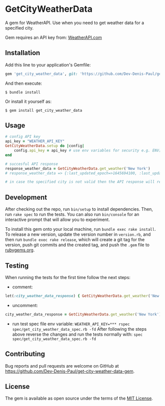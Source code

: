 # GetCityWeatherData

A gem for WeatherAPI. Use when you need to get weather data for a specified city.
 
Gem requires an API key from: [WeatherAPI.com](https://www.weatherapi.com/)

## Installation

Add this line to your application's Gemfile:

```ruby
gem 'get_city_weather_data', git: 'https://github.com/Dev-Denis-Paul/get-city-weather-data-gem', branch: :main
```

And then execute:

    $ bundle install

Or install it yourself as:

    $ gem install get_city_weather_data

## Usage

```ruby
# config API key
api_key = "WEATHER_API_KEY"
GetCityWeatherData.setup do |config|
    config.api_key = api_key # use env variables for security e.g. ENV["WEATHER_API_KEY"]
end

# succesful API response
response_weather_data = GetCityWeatherData.get_weather('New York')
# response_weather_data => {:last_updated_epoch=>1645694100, :last_updated=>"2022-02-24 04:15", :temp_c=>0.0, :temp_f=>32.0, :is_day=>0, :condition=>{:text=>"Partly cloudy", :icon=>"//cdn.weatherapi.com/weather/64x64/night/116.png", :code=>1003}, :wind_mph=>12.5, :wind_kph=>20.2, :wind_degree=>340, :wind_dir=>"NNW", :pressure_mb=>1027.0, :pressure_in=>30.33, :precip_mm=>0.0, :precip_in=>0.0, :humidity=>49, :cloud=>75, :feelslike_c=>-5.2, :feelslike_f=>22.6, :vis_km=>16.0, :vis_miles=>9.0, :uv=>1.0, :gust_mph=>16.1, :gust_kph=>25.9}

# in case the specified city is not valid then the API response will return the specific error message e.g. response_weather_data => "No matching location found."
```

## Development

After checking out the repo, run `bin/setup` to install dependencies. Then, run `rake spec` to run the tests. You can also run `bin/console` for an interactive prompt that will allow you to experiment.

To install this gem onto your local machine, run `bundle exec rake install`. To release a new version, update the version number in `version.rb`, and then run `bundle exec rake release`, which will create a git tag for the version, push git commits and the created tag, and push the `.gem` file to [rubygems.org](https://rubygems.org).

## Testing

When running the tests for the first time follow the next steps: 
- comment: 
```ruby 
let(:city_weather_data_response) { GetCityWeatherData.get_weather('New York') } 
```
- uncomment: 
```ruby 
city_weather_data_response = GetCityWeatherData.get_weather('New York') 
```
- run test spec file env variable: `WEATHER_API_KEY=*** rspec spec/get_city_weather_data_spec.rb -fd`
After following the steps above reverse the changes and run the tests normally with: `spec spec/get_city_weather_data_spec.rb -fd`

## Contributing

Bug reports and pull requests are welcome on GitHub at https://github.com/Dev-Denis-Paul/get-city-weather-data-gem.

## License

The gem is available as open source under the terms of the [MIT License](https://opensource.org/licenses/MIT).
